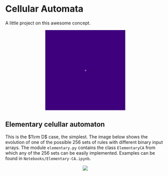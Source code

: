 # Cellular Automata
A little project on this awesome concept.

<p align="center">
  <img src="./Data/life/seeds.gif" width = "50%">
</p>

## Elementary celullar automaton

This is the $1\rm D$ case, the simplest. The image below shows the evolution of one of the possible $256$ sets of rules with different binary input arrays. The module `elementary.py` contains the class `ElementaryCA` from which any of the $256$ sets can be easily implemented. Examples can be found in `Notebooks/Elementary-CA.ipynb`.

<p align="center">
  <img src="./Data/output-75/evolution-rule-75.gif" width = "60%">
</p>
